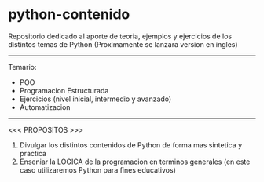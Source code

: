 # python-contenido

Repositorio dedicado al aporte de teoria, ejemplos y ejercicios de los distintos temas de Python
(Proximamente se lanzara version en ingles)

------------------------------------------------------------------------------------------------

Temario:
- POO
- Programacion Estructurada
- Ejercicios (nivel inicial, intermedio y avanzado)
- Automatizacion

------------------------------------------------------------------------------------------------

<<< PROPOSITOS >>>
1. Divulgar los distintos contenidos de Python de forma mas sintetica y practica
2. Enseniar la LOGICA de la programacion en terminos generales (en este caso utilizaremos Python para fines educativos)
